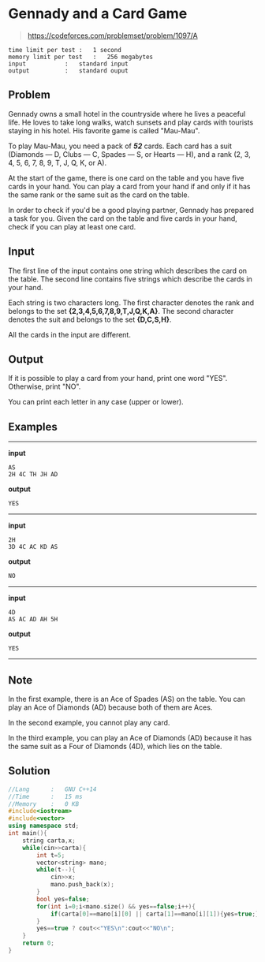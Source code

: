 # Gennady and a Card Game

> https://codeforces.com/problemset/problem/1097/A

```
time limit per test	:	1 second
memory limit per test	:	256 megabytes
input			:	standard input
output			:	standard ouput
```

## Problem

Gennady owns a small hotel in the countryside where he lives a peaceful life. He loves to take long walks, watch sunsets and play cards with tourists staying in his hotel. His favorite game is called "Mau-Mau".

To play Mau-Mau, you need a pack of ***52*** cards. Each card has a suit (Diamonds — D, Clubs — C, Spades — S, or Hearts — H), and a rank (2, 3, 4, 5, 6, 7, 8, 9, T, J, Q, K, or A).

At the start of the game, there is one card on the table and you have five cards in your hand. You can play a card from your hand if and only if it has the same rank or the same suit as the card on the table.

In order to check if you'd be a good playing partner, Gennady has prepared a task for you. Given the card on the table and five cards in your hand, check if you can play at least one card.

## Input

The first line of the input contains one string which describes the card on the table. The second line contains five strings which describe the cards in your hand.

Each string is two characters long. The first character denotes the rank and belongs to the set **{2,3,4,5,6,7,8,9,T,J,Q,K,A}**. The second character denotes the suit and belongs to the set **{D,C,S,H}**.

All the cards in the input are different.

## Output

If it is possible to play a card from your hand, print one word "YES". Otherwise, print "NO".

You can print each letter in any case (upper or lower).

## Examples

---
**input**
```
AS
2H 4C TH JH AD
```
**output**
```
YES
```
---
**input**
```
2H
3D 4C AC KD AS
```
**output**
```
NO
```
---
**input**
```
4D
AS AC AD AH 5H
```
**output**
```
YES
```
---

## Note

In the first example, there is an Ace of Spades (AS) on the table. You can play an Ace of Diamonds (AD) because both of them are Aces.

In the second example, you cannot play any card.

In the third example, you can play an Ace of Diamonds (AD) because it has the same suit as a Four of Diamonds (4D), which lies on the table.

## Solution

```c++
//Lang		:	GNU C++14
//Time		:	15 ms
//Memory	:	0 KB
#include<iostream>
#include<vector>
using namespace std;
int main(){
	string carta,x;
	while(cin>>carta){
		int t=5;
		vector<string> mano;
		while(t--){
			cin>>x;
			mano.push_back(x);
		}
		bool yes=false;
		for(int i=0;i<mano.size() && yes==false;i++){
			if(carta[0]==mano[i][0] || carta[1]==mano[i][1]){yes=true;}
		}
		yes==true ? cout<<"YES\n":cout<<"NO\n";
	}
	return 0;
}
```
